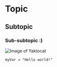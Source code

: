 # Topic
## Subtopic
### Sub-subtopic :)

![Image of Yaktocat](https://octodex.github.com/images/yaktocat.png)

``` pythonscript
myVar = "Hello world!"
```







